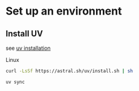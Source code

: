 # Set up an environment
## Install UV
see [uv installation](https://docs.astral.sh/uv/getting-started/installation/#installation-methods)

Linux
```sh
curl -LsSf https://astral.sh/uv/install.sh | sh
```

```sh
uv sync
```
